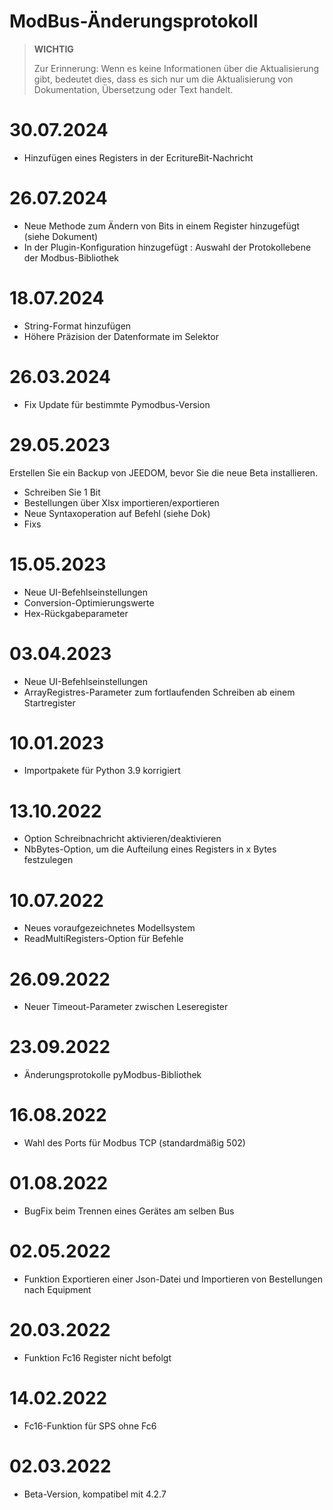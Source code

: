 # ModBus-Änderungsprotokoll

>**WICHTIG**
>
>Zur Erinnerung: Wenn es keine Informationen über die Aktualisierung gibt, bedeutet dies, dass es sich nur um die Aktualisierung von Dokumentation, Übersetzung oder Text handelt.

# 30.07.2024

- Hinzufügen eines Registers in der EcritureBit-Nachricht

# 26.07.2024

- Neue Methode zum Ändern von Bits in einem Register hinzugefügt (siehe Dokument)
- In der Plugin-Konfiguration hinzugefügt : Auswahl der Protokollebene der Modbus-Bibliothek


# 18.07.2024

- String-Format hinzufügen
- Höhere Präzision der Datenformate im Selektor


# 26.03.2024

- Fix Update für bestimmte Pymodbus-Version

# 29.05.2023

Erstellen Sie ein Backup von JEEDOM, bevor Sie die neue Beta installieren.
- Schreiben Sie 1 Bit
- Bestellungen über Xlsx importieren/exportieren
- Neue Syntaxoperation auf Befehl (siehe Dok)
- Fixs

# 15.05.2023

- Neue UI-Befehlseinstellungen
- Conversion-Optimierungswerte
- Hex-Rückgabeparameter

# 03.04.2023

- Neue UI-Befehlseinstellungen
- ArrayRegistres-Parameter zum fortlaufenden Schreiben ab einem Startregister

# 10.01.2023
- Importpakete für Python 3.9 korrigiert

# 13.10.2022
- Option Schreibnachricht aktivieren/deaktivieren
- NbBytes-Option, um die Aufteilung eines Registers in x Bytes festzulegen

# 10.07.2022
- Neues voraufgezeichnetes Modellsystem
- ReadMultiRegisters-Option für Befehle

# 26.09.2022
- Neuer Timeout-Parameter zwischen Leseregister

# 23.09.2022
- Änderungsprotokolle pyModbus-Bibliothek

# 16.08.2022
- Wahl des Ports für Modbus TCP (standardmäßig 502)

# 01.08.2022
- BugFix beim Trennen eines Gerätes am selben Bus

# 02.05.2022
- Funktion Exportieren einer Json-Datei und Importieren von Bestellungen nach Equipment

# 20.03.2022
- Funktion Fc16 Register nicht befolgt

# 14.02.2022
- Fc16-Funktion für SPS ohne Fc6

# 02.03.2022
- Beta-Version, kompatibel mit 4.2.7
